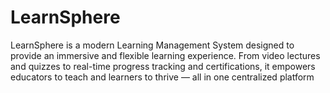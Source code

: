 # LearnSphere
LearnSphere is a modern Learning Management System designed to provide an immersive and flexible learning experience. From video lectures and quizzes to real-time progress tracking and certifications, it empowers educators to teach and learners to thrive — all in one centralized platform
